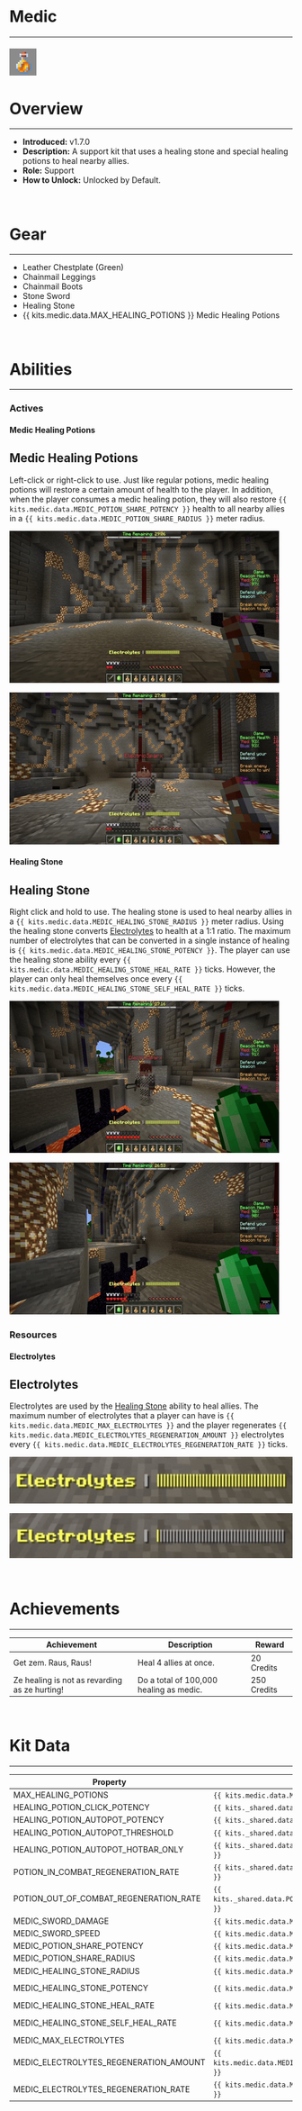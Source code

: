 # Medic

***

#### ![medic-icon](../assets/icons/medic-icon.jpg)

# Overview
***
- **Introduced:** v1.7.0
- **Description:** A support kit that uses a healing stone and special healing potions to heal nearby allies.
- **Role:** Support
- **How to Unlock:** Unlocked by Default.

<br />  

# Gear
***
- Leather Chestplate (Green)
- Chainmail Leggings
- Chainmail Boots
- Stone Sword
- Healing Stone
- {{ kits.medic.data.MAX_HEALING_POTIONS }} Medic Healing Potions

<br />  

# Abilities
***
### Actives
<!-- tabs:start -->
#### **Medic Healing Potions**
## Medic Healing Potions
Left-click or right-click to use. Just like regular potions, medic healing potions will restore a certain amount of health to the player. In addition, when the player consumes a medic healing potion, they will also restore `{{ kits.medic.data.MEDIC_POTION_SHARE_POTENCY }}` health to all nearby allies in a `{{ kits.medic.data.MEDIC_POTION_SHARE_RADIUS }}` meter radius.

![Medic - Medic Healing Potion Use](../assets/kits/medic/Medic%20-%20Medic%20Healing%20Potion%20Use.gif)

![Medic - Medic Healing Potion Potion Share](../assets/kits/medic/Medic%20-%20Medic%20Healing%20Potion%20Potion%20Share.gif)

#### **Healing Stone**
## Healing Stone
Right click and hold to use. The healing stone is used to heal nearby allies in a `{{ kits.medic.data.MEDIC_HEALING_STONE_RADIUS }}` meter radius. Using the healing stone converts [Electrolytes](#electrolytes) to health at a 1:1 ratio. The maximum number of electrolytes that can be converted in a single instance of healing is `{{ kits.medic.data.MEDIC_HEALING_STONE_POTENCY }}`. The player can use the healing stone ability every `{{ kits.medic.data.MEDIC_HEALING_STONE_HEAL_RATE }}` ticks. However, the player can only heal themselves once every `{{ kits.medic.data.MEDIC_HEALING_STONE_SELF_HEAL_RATE }}` ticks.

![Medic - Healing Stone Allies](../assets/kits/medic/Medic%20-%20Healing%20Stone%20Allies.gif)

![Medic - Healing Stone Self](../assets/kits/medic/Medic%20-%20Healing%20Stone%20Self.gif)

<!-- tabs:end -->

### Resources
<!-- tabs:start -->
#### **Electrolytes**
## Electrolytes
Electrolytes are used by the [Healing Stone](#healing-stone) ability to heal allies. The maximum number of electrolytes that a player can have is `{{ kits.medic.data.MEDIC_MAX_ELECTROLYTES }}` and the player regenerates `{{ kits.medic.data.MEDIC_ELECTROLYTES_REGENERATION_AMOUNT }}` electrolytes every `{{ kits.medic.data.MEDIC_ELECTROLYTES_REGENERATION_RATE }}` ticks.

![Medic - Electrolytes Consume](../assets/kits/medic/Medic%20-%20Electrolytes%20Consume.gif)

![Medic - Electrolytes Regenerate](../assets/kits/medic/Medic%20-%20Electrolytes%20Regenerate.gif)

<!-- tabs:end -->
<br />

# Achievements
***

| Achievement | Description | Reward |
| ----------- | ----------- | ------ |
| Get zem. Raus, Raus! | Heal 4 allies at once. | 20 Credits |
| Ze healing is not as revarding as ze hurting! | Do a total of 100,000 healing as medic. | 250 Credits |

<br />  

# Kit Data
***

| Property | Value | Description |
|----------|-------|-------------|
| MAX_HEALING_POTIONS | `{{ kits.medic.data.MAX_HEALING_POTIONS }}` | Maximum number of medic healing potions the player can carry. |
| HEALING_POTION_CLICK_POTENCY | `{{ kits._shared.data.HEALING_POTION_CLICK_POTENCY }}` | {{ kitDataSharedDescriptions.HEALING_POTION_CLICK_POTENCY }} |
| HEALING_POTION_AUTOPOT_POTENCY | `{{ kits._shared.data.HEALING_POTION_AUTOPOT_POTENCY }}` | {{ kitDataSharedDescriptions.HEALING_POTION_AUTOPOT_POTENCY }} |
| HEALING_POTION_AUTOPOT_THRESHOLD | `{{ kits._shared.data.HEALING_POTION_AUTOPOT_THRESHOLD }}` | {{ kitDataSharedDescriptions.HEALING_POTION_AUTOPOT_THRESHOLD }} |
| HEALING_POTION_AUTOPOT_HOTBAR_ONLY | `{{ kits._shared.data.HEALING_POTION_AUTOPOT_HOTBAR_ONLY }}` | {{ kitDataSharedDescriptions.HEALING_POTION_AUTOPOT_HOTBAR_ONLY }} |
| POTION_IN_COMBAT_REGENERATION_RATE | `{{ kits._shared.data.POTION_IN_COMBAT_REGENERATION_RATE }}` | {{ kitDataSharedDescriptions.POTION_IN_COMBAT_REGENERATION_RATE }} |
| POTION_OUT_OF_COMBAT_REGENERATION_RATE | `{{ kits._shared.data.POTION_OUT_OF_COMBAT_REGENERATION_RATE }}` | {{ kitDataSharedDescriptions.POTION_OUT_OF_COMBAT_REGENERATION_RATE }} |
| MEDIC_SWORD_DAMAGE | `{{ kits.medic.data.MEDIC_SWORD_DAMAGE }}` | The base damage of the sword. |
| MEDIC_SWORD_SPEED | `{{ kits.medic.data.MEDIC_SWORD_SPEED }}` | The base speed of the sword. |
| MEDIC_POTION_SHARE_POTENCY | `{{ kits.medic.data.MEDIC_POTION_SHARE_POTENCY }}` | The amount of health to restore to allies when using a medic healing potion. |
| MEDIC_POTION_SHARE_RADIUS | `{{ kits.medic.data.MEDIC_POTION_SHARE_RADIUS }}` | The radius, in meters, in which medic healing potions will heal allies. |
| MEDIC_HEALING_STONE_RADIUS | `{{ kits.medic.data.MEDIC_HEALING_STONE_RADIUS }}` | The radius, in meters, in which the healing stone ability will heal allies. |
| MEDIC_HEALING_STONE_POTENCY | `{{ kits.medic.data.MEDIC_HEALING_STONE_POTENCY }}` | The maximum amount health that an instance of healing from the healing stone can restore.|
| MEDIC_HEALING_STONE_HEAL_RATE | `{{ kits.medic.data.MEDIC_HEALING_STONE_HEAL_RATE }}` | The rate, in ticks, at which the player can use the healing stone. |
| MEDIC_HEALING_STONE_SELF_HEAL_RATE | `{{ kits.medic.data.MEDIC_HEALING_STONE_SELF_HEAL_RATE }}` | The rate, in ticks, at which the player can heal themselves using the healing stone. |
| MEDIC_MAX_ELECTROLYTES | `{{ kits.medic.data.MEDIC_MAX_ELECTROLYTES }}` | The maximum number of electrolytes the player can hold. |
| MEDIC_ELECTROLYTES_REGENERATION_AMOUNT | `{{ kits.medic.data.MEDIC_ELECTROLYTES_REGENERATION_AMOUNT }}` | The amount of the electrolytes to regenerate. |
| MEDIC_ELECTROLYTES_REGENERATION_RATE | `{{ kits.medic.data.MEDIC_ELECTROLYTES_REGENERATION_RATE }}` | The rate, in ticks, at which electrolytes regenerate. |